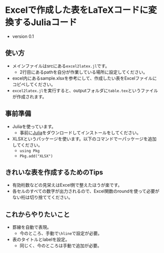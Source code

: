 # Excelで作成した表をLaTeXコードに変換するJuliaコード
- version 0.1

## 使い方
- メインファイルはsrcにある`excel2latex.jl`です。
  - 2行目にあるpathを自分が作業している場所に設定してください。
- excel内にあるsample.xlsxを参考にして、作成したい表をExcelファイルにコピペしてください。
- `excel2latex.jl`を実行すると、outputフォルダに`table.tex`というファイルが作成されます。

## 事前準備
- Juliaを使っています。
  - 事前に[Julia](https://julialang.org/)をダウンロードしてインストールをしてください。
- XLSXというパッケージを使います。以下のコマンドでーパッケージを追加してください。
  - `using Pkg`
  - `Pkg.add("XLSX")`

## きれいな表を作成するためのTips
- 有効桁数などの見栄えはExcel側で整えたほうが楽です。
- 各セルのすべての数字が出力されるので、Excel関数のroundを使って必要がない桁は切り捨ててください。

## これからやりたいこと
- 罫線を自動で表現。
  - 今のところ、手動で`\hline`で設定が必要。
- 表のタイトルとlabelを設定。
  - 同じく、今のところは手動で追加が必要。
